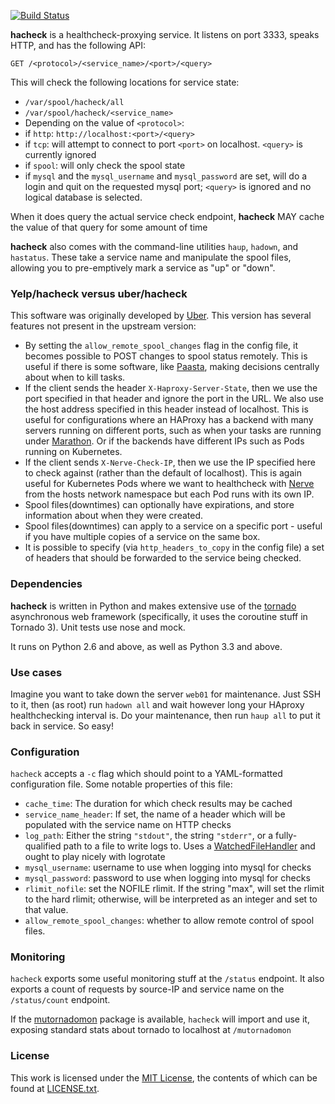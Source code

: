 [![Build Status](https://travis-ci.org/Yelp/hacheck.png)](https://travis-ci.org/Yelp/hacheck)

**hacheck** is a healthcheck-proxying service. It listens on port 3333, speaks HTTP, and has the following API:

    GET /<protocol>/<service_name>/<port>/<query>

This will check the following locations for service state:

 * `/var/spool/hacheck/all`
 * `/var/spool/hacheck/<service_name>`
 * Depending on the value of `<protocol>`:
  * if `http`: `http://localhost:<port>/<query>`
  * if `tcp`: will attempt to connect to port `<port>` on localhost. `<query>` is currently ignored
  * if `spool`: will only check the spool state
  * if `mysql` and the `mysql_username` and `mysql_password` are set, will do a login and quit on the requested mysql port; `<query>` is ignored and no logical database is selected.

When it does query the actual service check endpoint, **hacheck** MAY cache the value of that query for some amount of time

**hacheck** also comes with the command-line utilities `haup`, `hadown`, and `hastatus`. These take a service name and manipulate the spool files, allowing you to pre-emptively mark a service as "up" or "down".

### Yelp/hacheck versus uber/hacheck

This software was originally developed by [Uber](https://github.com/uber/hacheck).
This version has several features not present in the upstream version:

* By setting the `allow_remote_spool_changes` flag in the config file, it becomes possible to POST changes to spool
  status remotely.
  This is useful if there is some software, like [Paasta](github.com/Yelp/paasta), making decisions centrally about when
  to kill tasks.
* If the client sends the header `X-Haproxy-Server-State`, then we use the port specified in that header and ignore the
  port in the URL. We also use the host address specified in this header instead of localhost.
  This is useful for configurations where an HAProxy has a backend with many servers running on different ports, such
  as when your tasks are running under [Marathon](github.com/mesosphere/marathon). Or if the backends have different
  IPs such as Pods running on Kubernetes.
* If the client sends `X-Nerve-Check-IP`, then we use the IP specified here to check against (rather than the default
  of localhost). This is again useful for Kubernetes Pods where we want to healthcheck with [Nerve](github.com/airbnb/nerve)
  from the hosts network namespace but each Pod runs with its own IP.
* Spool files(downtimes) can optionally have expirations, and store information about when they were created.
* Spool files(downtimes) can apply to a service on a specific port - useful if you have multiple copies of a service on
  the same box.
* It is possible to specify (via `http_headers_to_copy` in the config file) a set of headers that should be forwarded
  to the service being checked.

### Dependencies

**hacheck** is written in Python and makes extensive use of the [tornado](http://www.tornadoweb.org/en/stable/) asynchronous web framework (specifically, it uses the coroutine stuff in Tornado 3). Unit tests use nose and mock.

It runs on Python 2.6 and above, as well as Python 3.3 and above.

### Use cases

Imagine you want to take down the server `web01` for maintenance. Just SSH to it, then (as root) run `hadown all` and wait however long your HAproxy healthchecking interval is. Do your maintenance, then run `haup all` to put it back in service. So easy!

### Configuration

`hacheck` accepts a `-c` flag which should point to a YAML-formatted configuration file. Some notable properties of this file:
* `cache_time`: The duration for which check results may be cached
* `service_name_header`: If set, the name of a header which will be populated with the service name on HTTP checks
* `log_path`: Either the string `"stdout"`, the string `"stderr"`, or a fully-qualified path to a file to write logs to. Uses a [WatchedFileHandler](http://docs.python.org/2/library/logging.handlers.html#watchedfilehandler) and ought to play nicely with logrotate
* `mysql_username`: username to use when logging into mysql for checks
* `mysql_password`: password to use when logging into mysql for checks
* `rlimit_nofile`: set the NOFILE rlimit. If the string "max", will set the rlimit to the hard rlimit; otherwise, will be interpreted as an integer and set to that value.
* `allow_remote_spool_changes`: whether to allow remote control of spool files.

### Monitoring

`hacheck` exports some useful monitoring stuff at the `/status` endpoint. It also exports a count of requests by source-IP and service name on the `/status/count` endpoint.

If the [mutornadomon](https://github.com/uber/mutornadomon) package is available, `hacheck` will import and use it, exposing standard stats about tornado to localhost at `/mutornadomon`

### License

This work is licensed under the [MIT License](http://opensource.org/licenses/MIT), the contents of which can be found at [LICENSE.txt](LICENSE.txt).
